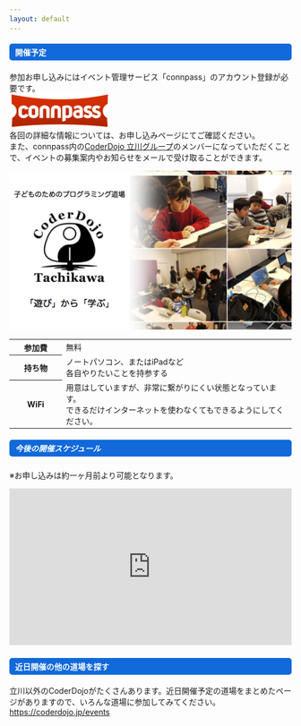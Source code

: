 ```yaml
---
layout: default
---
```


<div class="container">
    <div class="row">
        <div class="col-md-12">
            <h4 style="background-color:#1169da; border-radius: 5px; color:#FFFFFF; padding:5px 0px 5px 10px;">
                開催予定
            </h4>
            <p>
                参加お申し込みにはイベント管理サービス「connpass」のアカウント登録が必要です。<br/>
                <a href="https://connpass.com/"><img src="/assets/images/connpass_logo_1.png" style="max-width: 180px;"></a><br/>
                各回の詳細な情報については、お申し込みページにてご確認ください。<br/>
                また、connpass内の<a href="https://coderdojo-tachikawa.connpass.com/">CoderDojo 立川グループ</a>のメンバーになっていただくことで、イベントの募集案内やお知らせをメールで受け取ることができます。
            </p>
        </div>
     </div>
     <div class="row">
        <div class="col-md-6" style="margin-bottom: 10px;">
            <div class="card">
              <div class="card-body">
                    <a href="https://coderdojo-tachikawa.connpass.com/"><img src="/assets/images/event_theme.png" class="img-fluid mb-4"></a>
                <table class="table">
                  <tbody>
                    <tr>
                        <th scope="row" style="width: 80px;">参加費</th>
                        <td>無料</td>
                    </tr>
                    <tr>
                        <th scope="row">持ち物</th>
                        <td>ノートパソコン、またはiPadなど<br/>各自やりたいことを持参する</td>
                    </tr>
                    <tr>
                        <th scope="row">WiFi</th>
                        <td>用意はしていますが、非常に繋がりにくい状態となっています。<br/>できるだけインターネットを使わなくてもできるようにしてください。</td>
                    </tr>
                  </tbody>
                </table>
              </div>
            </div>
        </div>
        <div class="col-md-6" style="margin-bottom: 10px;" id="to-table">
            <div class="card" id="first-card" style="display:none;">
                <div class="card-body">
                <h5 class="card-title" style="text-align:center; background-color:#FFAAAA; border-radius: 5px; padding:10px 0px 0px 10px;"><label id="to_eventTitle"></label></h5>
                <!-- イベント開催日 -->
                <table class="table">
                    <tbody>
                    <tr>
                        <th scope="row">日程</th>
                        <td><label id="to_eventYear"></label><label id="to_eventDate"></label></td>
                    </tr>
                    <tr>
                        <th scope="row">時間</th>
                        <td><label id="to_eventStime"></label>〜<label id="to_eventEtime"></label></td>
                    </tr>
                    <tr>
                        <th scope="row">会場</th>
                        <td><label id="to_eventPlace"></label></td>
                    </tr>
                    <tr>
                        <th scope="row">申込状況</th>
                        <td>
                        <label id="to_eventAccepted"></label>／<span id="to_eventLimit"></span>人
                        <br/>
                        キャンセル待ち：<label id="to_eventWaiting"></label>人
                        </td>
                    </tr>
                    <tr>
                        <td colspan="2" style="text-align:center;">
                        <!-- 申し込みボタン -->
                        <button type="button" class="btn btn-primary"  id="to_eventLink"><label id="to_enterBtn"></label></button>
                        </td>
                    </tr>
                    </tbody>
                </table>
                </div>
            </div>
        </div>
        <div class="col-md-6" id="nx-table">
            <div class="card" id="second-card" style="display:none;">
                <div class="card-body">
                    <h5 class="card-title" style="text-align:center; background-color:#FFFF77; border-radius: 5px; padding:10px 0px 0px 10px;"><label id="nx_eventTitle"></label></h5>
                    <!-- イベント開催日 -->
                    <table class="table">
                        <tbody>
                        <tr>
                            <th scope="row">日程</th>
                            <td><label id="nx_eventYear"></label><label id="nx_eventDate"></label></td>
                        </tr>
                        <tr>
                            <th scope="row">時間</th>
                            <td><label id="nx_eventStime"></label>〜<label id="nx_eventEtime"></label></td>
                        </tr>
                        <tr>
                            <th scope="row">会場</th>
                            <td><label id="nx_eventPlace"></label></td>
                        </tr>
                        <tr>
                            <th scope="row">申込状況</th>
                            <td>
                            <label id="nx_eventAccepted"></label>／<span id="nx_eventLimit"></span>人
                            <br/>
                            キャンセル待ち：<label id="nx_eventWaiting"></label>人
                            </td>
                        </tr>
                        <tr>
                            <td colspan="2" style="text-align:center;">
                            <!-- 申し込みボタン -->
                            <button type="button" class="btn btn-primary"  id="nx_eventLink"><label id="nx_enterBtn"></label></button>
                            </td>
                        </tr>
                        </tbody>
                    </table>
                </div>
            </div>
        </div>
        <div class="col-md-6">
            <div class="card" id="second-card">
                <div class="card-body">
                    <h5 class="card-title" style="background-color:#1169da; border-radius: 5px; color:#FFFFFF; padding:5px 0px 5px 10px;">
                        今後の開催スケジュール
                    </h5>
                    <p class="pb-2">
                        ※お申し込みは約一ヶ月前より可能となります。<br/>
                    </p>
                    <iframe src="https://calendar.google.com/calendar/embed?title=CoderDojo%20%E7%AB%8B%E5%B7%9D%20%E3%82%B9%E3%82%B1%E3%82%B8%E3%83%A5%E3%83%BC%E3%83%AB&amp;mode=AGENDA&amp;height=600&amp;wkst=1&amp;hl=ja&amp;bgcolor=%23ffffff&amp;src=coderdojo.tachikawa%40gmail.com&amp;color=%2328754E&amp;ctz=Asia%2FTokyo" style="border-width:0;" width="100%" height="280" frameborder="0" scrolling="no"></iframe>
                </div>
            </div>
        </div>
    </div>
    <div class="row">
        <div class="col-md-12">
            <h4 style="background-color:#1169da; border-radius: 5px; color:#FFFFFF; padding:5px 0px 5px 10px;">
                近日開催の他の道場を探す
            </h4>
            <p>
                立川以外のCoderDojoがたくさんあります。近日開催予定の道場をまとめたページがありますので、いろんな道場に参加してみてください。<br/>
                <a href="https://coderdojo.jp/events">https://coderdojo.jp/events</a>
            </p>
        </div>
    </div>
</div>
